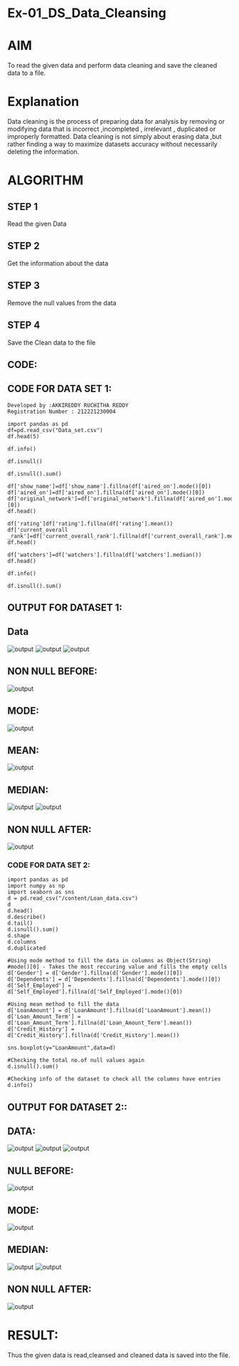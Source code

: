 # Ex-01_DS_Data_Cleansing
# AIM
To read the given data and perform data cleaning and save the cleaned data to a file.

# Explanation
Data cleaning is the process of preparing data for analysis by removing or modifying data that is incorrect ,incompleted , irrelevant , duplicated or improperly formatted. Data cleaning is not simply about erasing data ,but rather finding a way to maximize datasets accuracy without necessarily deleting the information.

# ALGORITHM
## STEP 1
Read the given Data

## STEP 2
Get the information about the data

## STEP 3
Remove the null values from the data

## STEP 4
Save the Clean data to the file

## CODE:
## CODE FOR DATA SET 1:
```
Developed by :AKKIREDDY RUCHITHA REDDY
Registration Number : 212221230004
```
```
import pandas as pd
df=pd.read_csv("Data_set.csv")
df.head(5)

df.info()

df.isnull()

df.isnull().sum()

df['show_name']=df['show_name'].fillna(df['aired_on'].mode()[0])
df['aired_on']=df['aired_on'].fillna(df['aired_on'].mode()[0])
df['original_network']=df['original_network'].fillna(df['aired_on'].mode()[0])
df.head()

df['rating']df['rating'].fillna(df['rating'].mean())
df['current_overall _rank']=df['current_overall_rank'].fillna(df['current_overall_rank'].mean())
df.head()

df['watchers']=df['watchers'].fillna(df['watchers'].median())
df.head()

df.info()

df.isnull().sum()

```
## OUTPUT FOR DATASET 1:
## Data
![output](https://github.com/RuchithaReddy28/Ex-01-Data-Cleaning/blob/main/1.png?raw=true)
![output](https://github.com/RuchithaReddy28/Ex-01-Data-Cleaning/blob/main/2.png?raw=true)
![output](https://github.com/RuchithaReddy28/Ex-01-Data-Cleaning/blob/main/3.png?raw=true)

## NON NULL BEFORE:
![output](https://github.com/RuchithaReddy28/Ex-01-Data-Cleaning/blob/main/4.png?raw=true)

## MODE:
![output](https://github.com/RuchithaReddy28/Ex-01-Data-Cleaning/blob/main/5.png?raw=true)

## MEAN:
![output](https://github.com/RuchithaReddy28/Ex-01-Data-Cleaning/blob/main/6.png?raw=true)

## MEDIAN:
![output](https://github.com/RuchithaReddy28/Ex-01-Data-Cleaning/blob/main/7.png?raw=true)
![output](https://github.com/RuchithaReddy28/Ex-01-Data-Cleaning/blob/main/8.png?raw=true)

## NON NULL AFTER:
![output](https://github.com/RuchithaReddy28/Ex-01-Data-Cleaning/blob/main/9.png?raw=true)

### CODE FOR DATA SET 2:
```
import pandas as pd
import numpy as np
import seaborn as sns
d = pd.read_csv("/content/Loan_data.csv")
d
d.head()
d.describe()
d.tail()
d.isnull().sum()
d.shape
d.columns
d.duplicated

#Using mode method to fill the data in columns as Object(String)
#mode()[0] - Takes the most reccuring value and fills the empty cells
d['Gender'] = d['Gender'].fillna(d['Gender'].mode()[0])
d['Dependents'] = d['Dependents'].fillna(d['Dependents'].mode()[0])
d['Self_Employed'] = d['Self_Employed'].fillna(d['Self_Employed'].mode()[0])

#Using mean method to fill the data
d['LoanAmount'] = d['LoanAmount'].fillna(d['LoanAmount'].mean())
d['Loan_Amount_Term'] = d['Loan_Amount_Term'].fillna(d['Loan_Amount_Term'].mean())
d['Credit_History'] = d['Credit_History'].fillna(d['Credit_History'].mean())

sns.boxplot(y="LoanAmount",data=d)

#Checking the total no.of null values again
d.isnull().sum()

#Checking info of the dataset to check all the columns have entries
d.info()
```
## OUTPUT FOR DATASET 2::
## DATA:
![output](https://github.com/RuchithaReddy28/Ex-01-Data-Cleaning/blob/main/10.png?raw=true)
![output](https://github.com/RuchithaReddy28/Ex-01-Data-Cleaning/blob/main/11.png?raw=true)
![output](https://github.com/RuchithaReddy28/Ex-01-Data-Cleaning/blob/main/12.png?raw=true)

## NULL BEFORE:
![output](https://github.com/RuchithaReddy28/Ex-01-Data-Cleaning/blob/main/13.png?raw=true)

## MODE:
![output](https://github.com/RuchithaReddy28/Ex-01-Data-Cleaning/blob/main/14.png?raw=true)

## MEDIAN:
![output](https://github.com/RuchithaReddy28/Ex-01-Data-Cleaning/blob/main/15.png?raw=true)
![output](https://github.com/RuchithaReddy28/Ex-01-Data-Cleaning/blob/main/16.png?raw=true)

## NON NULL AFTER:
![output](https://github.com/RuchithaReddy28/Ex-01-Data-Cleaning/blob/main/17.png?raw=true)

# RESULT:
Thus the given data is read,cleansed and cleaned data is saved into the file. 





